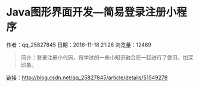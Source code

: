 # Java图形界面开发—简易登录注册小程序
作者：qq_25827845
日期：2016-11-18 21:26
浏览量：12469
> 简介：登录注册小代码，将学过的一些小知识融合在一起进行了使用，加深印象。

 链接：http://blog.csdn.net/qq_25827845/article/details/51549278

